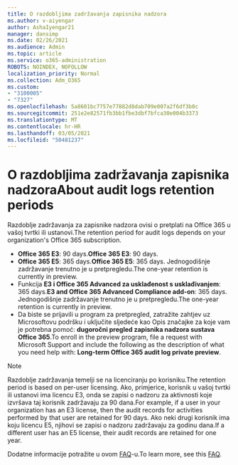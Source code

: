 ```yaml
---
title: O razdobljima zadržavanja zapisnika nadzora
ms.author: v-aiyengar
author: AshaIyengar21
manager: dansimp
ms.date: 02/26/2021
ms.audience: Admin
ms.topic: article
ms.service: o365-administration
ROBOTS: NOINDEX, NOFOLLOW
localization_priority: Normal
ms.collection: Adm_O365
ms.custom:
- "3100005"
- "7327"
ms.openlocfilehash: 5a8601bc7757e77882d8dab709e007a2f6df3b0c
ms.sourcegitcommit: 251e2e82571fb3bb1fbe3dbf7bfca30e004b3373
ms.translationtype: MT
ms.contentlocale: hr-HR
ms.lasthandoff: 03/05/2021
ms.locfileid: "50481237"
---
```

# <a name="about-audit-logs-retention-periods"></a><span data-ttu-id="1bfd0-102">O razdobljima zadržavanja zapisnika nadzora</span><span class="sxs-lookup"><span data-stu-id="1bfd0-102">About audit logs retention periods</span></span>

<span data-ttu-id="1bfd0-103">Razdoblje zadržavanja za zapisnike nadzora ovisi o pretplati na Office 365 u vašoj tvrtki ili ustanovi.</span><span class="sxs-lookup"><span data-stu-id="1bfd0-103">The retention period for audit logs depends on your organization's Office 365 subscription.</span></span>

- <span data-ttu-id="1bfd0-104">**Office 365 E3**: 90 days.</span><span class="sxs-lookup"><span data-stu-id="1bfd0-104">**Office 365 E3**: 90 days.</span></span>
- <span data-ttu-id="1bfd0-105">**Office 365 E5**: 365 days.</span><span class="sxs-lookup"><span data-stu-id="1bfd0-105">**Office 365 E5**: 365 days.</span></span> <span data-ttu-id="1bfd0-106">Jednogodišnje zadržavanje trenutno je u pretpregledu.</span><span class="sxs-lookup"><span data-stu-id="1bfd0-106">The one-year retention is currently in preview.</span></span>
- <span data-ttu-id="1bfd0-107">Funkcija **E3 i Office 365 Advanced za usklađenost s usklađivanjem**: 365 days.</span><span class="sxs-lookup"><span data-stu-id="1bfd0-107">**E3 and Office 365 Advanced Compliance add-on**: 365 days.</span></span> <span data-ttu-id="1bfd0-108">Jednogodišnje zadržavanje trenutno je u pretpregledu.</span><span class="sxs-lookup"><span data-stu-id="1bfd0-108">The one-year retention is currently in preview.</span></span>
- <span data-ttu-id="1bfd0-109">Da biste se prijavili u program za pretpregled, zatražite zahtjev uz Microsoftovu podršku i uključite sljedeće kao Opis značajke za koje vam je potrebna pomoć: **dugoročni pregled zapisnika nadzora sustava Office 365**.</span><span class="sxs-lookup"><span data-stu-id="1bfd0-109">To enroll in the preview program, file a request with Microsoft Support and include the following as the description of what you need help with: **Long-term Office 365 audit log private preview**.</span></span>
> [!NOTE]
> <span data-ttu-id="1bfd0-110">Razdoblje zadržavanja temelji se na licenciranju po korisniku.</span><span class="sxs-lookup"><span data-stu-id="1bfd0-110">The retention period is based on per-user licensing.</span></span> <span data-ttu-id="1bfd0-111">Ako, primjerice, korisnik u vašoj tvrtki ili ustanovi ima licencu E3, onda se zapisi o nadzoru za aktivnosti koje izvršava taj korisnik zadržavaju za 90 dana.</span><span class="sxs-lookup"><span data-stu-id="1bfd0-111">For example, if a user in your organization has an E3 license, then the audit records for activities performed by that user are retained for 90 days.</span></span> <span data-ttu-id="1bfd0-112">Ako neki drugi korisnik ima koju licencu E5, njihovi se zapisi o nadzoru zadržavaju za godinu dana.</span><span class="sxs-lookup"><span data-stu-id="1bfd0-112">If a different user has an E5 license, their audit records are retained for one year.</span></span>

<span data-ttu-id="1bfd0-113">Dodatne informacije potražite u ovom [FAQ](https://go.microsoft.com/fwlink/?linkid=2115336)-u.</span><span class="sxs-lookup"><span data-stu-id="1bfd0-113">To learn more, see this [FAQ](https://go.microsoft.com/fwlink/?linkid=2115336).</span></span>